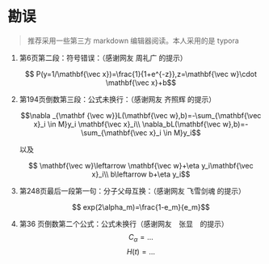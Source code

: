 # 勘误
>推荐采用一些第三方 markdown 编辑器阅读。本人采用的是 typora

1. 第6页第二段：符号错误：（感谢网友 周礼广 的提示）

   $$ P(y=1/\mathbf{\vec x})=\frac{1}{1+e^{-z}},z=\mathbf{\vec w}\cdot \mathbf{\vec x}+b$$ 

2. 第194页倒数第三段：公式未换行：（感谢网友 齐照辉 的提示）

   $$\nabla _{\mathbf {\vec w}}L(\mathbf{\vec w},b)=-\sum_{\mathbf{\vec x}_i \in M}y_i \mathbf{\vec x}_i\\ \nabla_bL(\mathbf{\vec w},b)=-\sum_{\mathbf{\vec x}_i \in M}y_i​$$

   以及

   $$ \mathbf{\vec w}\leftarrow \mathbf{\vec w}+\eta y_i\mathbf{\vec x}_i\\ b\leftarrow b+\eta y_i$$

3. 第248页最后一段第一句：分子父母互换：（感谢网友 飞雪剑魂 的提示）

   $$ exp(2\alpha_m)=\frac{1-e_m}{e_m}$$ 

4. 第36 页倒数第二个公式：公式未换行（感谢网友　张显　的提示）
   $$ C_{\alpha}=...$$
   $$H(t)=...$$
